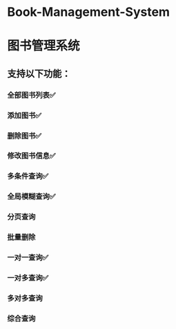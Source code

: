 # Book-Management-System
<h1>图书管理系统</h1>
<h2>支持以下功能：</h2>
<h3>全部图书列表✅</h3>
<h3>添加图书✅</h3>
<h3>删除图书✅</h3>
<h3>修改图书信息✅</h3>
<h3>多条件查询✅</h3>
<h3>全局模糊查询✅</h3>
<h3>分页查询</h3>
<h3>批量删除</h3>
<h3>一对一查询✅</h3>
<h3>一对多查询✅</h3>
<h3>多对多查询 </h3>
<h3>综合查询 </h3>
